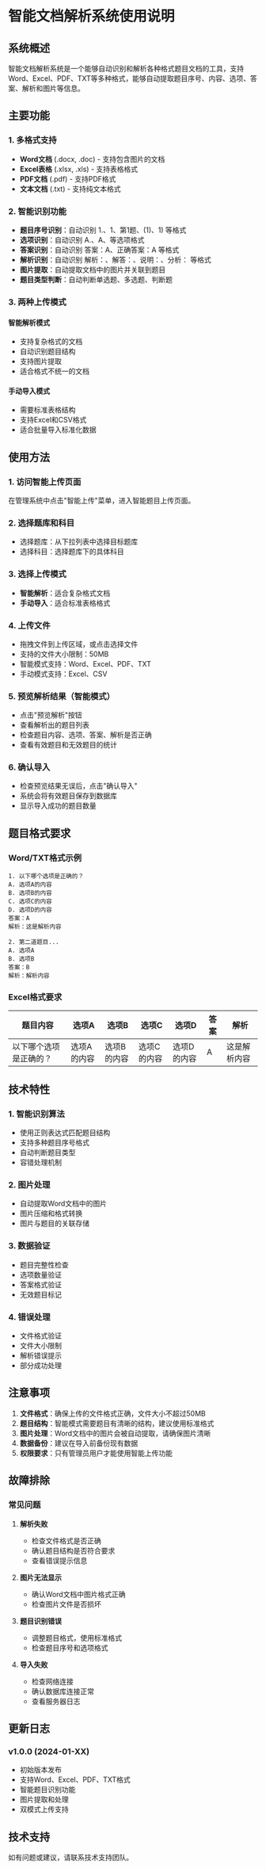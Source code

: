 # 智能文档解析系统使用说明

## 系统概述

智能文档解析系统是一个能够自动识别和解析各种格式题目文档的工具，支持Word、Excel、PDF、TXT等多种格式，能够自动提取题目序号、内容、选项、答案、解析和图片等信息。

## 主要功能

### 1. 多格式支持
- **Word文档** (.docx, .doc) - 支持包含图片的文档
- **Excel表格** (.xlsx, .xls) - 支持表格格式
- **PDF文档** (.pdf) - 支持PDF格式
- **文本文档** (.txt) - 支持纯文本格式

### 2. 智能识别功能
- **题目序号识别**：自动识别 1.、1、第1题、(1)、1) 等格式
- **选项识别**：自动识别 A.、A、等选项格式
- **答案识别**：自动识别 答案：A、正确答案：A 等格式
- **解析识别**：自动识别 解析：、解答：、说明：、分析： 等格式
- **图片提取**：自动提取文档中的图片并关联到题目
- **题目类型判断**：自动判断单选题、多选题、判断题

### 3. 两种上传模式

#### 智能解析模式
- 支持复杂格式的文档
- 自动识别题目结构
- 支持图片提取
- 适合格式不统一的文档

#### 手动导入模式
- 需要标准表格结构
- 支持Excel和CSV格式
- 适合批量导入标准化数据

## 使用方法

### 1. 访问智能上传页面
在管理系统中点击"智能上传"菜单，进入智能题目上传页面。

### 2. 选择题库和科目
- 选择题库：从下拉列表中选择目标题库
- 选择科目：选择题库下的具体科目

### 3. 选择上传模式
- **智能解析**：适合复杂格式文档
- **手动导入**：适合标准表格格式

### 4. 上传文件
- 拖拽文件到上传区域，或点击选择文件
- 支持的文件大小限制：50MB
- 智能模式支持：Word、Excel、PDF、TXT
- 手动模式支持：Excel、CSV

### 5. 预览解析结果（智能模式）
- 点击"预览解析"按钮
- 查看解析出的题目列表
- 检查题目内容、选项、答案、解析是否正确
- 查看有效题目和无效题目的统计

### 6. 确认导入
- 检查预览结果无误后，点击"确认导入"
- 系统会将有效题目保存到数据库
- 显示导入成功的题目数量

## 题目格式要求

### Word/TXT格式示例
```
1. 以下哪个选项是正确的？
A. 选项A的内容
B. 选项B的内容
C. 选项C的内容
D. 选项D的内容
答案：A
解析：这是解析内容

2. 第二道题目...
A. 选项A
B. 选项B
答案：B
解析：解析内容
```

### Excel格式要求
| 题目内容 | 选项A | 选项B | 选项C | 选项D | 答案 | 解析 |
|---------|-------|-------|-------|-------|------|------|
| 以下哪个选项是正确的？ | 选项A的内容 | 选项B的内容 | 选项C的内容 | 选项D的内容 | A | 这是解析内容 |

## 技术特性

### 1. 智能识别算法
- 使用正则表达式匹配题目结构
- 支持多种题目序号格式
- 自动判断题目类型
- 容错处理机制

### 2. 图片处理
- 自动提取Word文档中的图片
- 图片压缩和格式转换
- 图片与题目的关联存储

### 3. 数据验证
- 题目完整性检查
- 选项数量验证
- 答案格式验证
- 无效题目标记

### 4. 错误处理
- 文件格式验证
- 文件大小限制
- 解析错误提示
- 部分成功处理

## 注意事项

1. **文件格式**：确保上传的文件格式正确，文件大小不超过50MB
2. **题目结构**：智能模式需要题目有清晰的结构，建议使用标准格式
3. **图片处理**：Word文档中的图片会被自动提取，请确保图片清晰
4. **数据备份**：建议在导入前备份现有数据
5. **权限要求**：只有管理员用户才能使用智能上传功能

## 故障排除

### 常见问题

1. **解析失败**
   - 检查文件格式是否正确
   - 确认题目结构是否符合要求
   - 查看错误提示信息

2. **图片无法显示**
   - 确认Word文档中图片格式正确
   - 检查图片文件是否损坏

3. **题目识别错误**
   - 调整题目格式，使用标准格式
   - 检查题目序号和选项格式

4. **导入失败**
   - 检查网络连接
   - 确认数据库连接正常
   - 查看服务器日志

## 更新日志

### v1.0.0 (2024-01-XX)
- 初始版本发布
- 支持Word、Excel、PDF、TXT格式
- 智能题目识别功能
- 图片提取和处理
- 双模式上传支持

## 技术支持

如有问题或建议，请联系技术支持团队。
